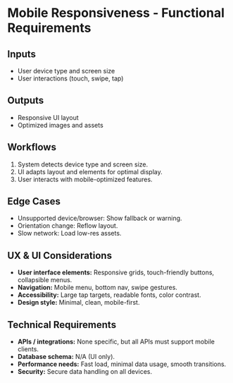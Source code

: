 # Mobile Responsiveness - Functional Requirements

## Inputs
- User device type and screen size
- User interactions (touch, swipe, tap)

## Outputs
- Responsive UI layout
- Optimized images and assets

## Workflows
1. System detects device type and screen size.
2. UI adapts layout and elements for optimal display.
3. User interacts with mobile-optimized features.

## Edge Cases
- Unsupported device/browser: Show fallback or warning.
- Orientation change: Reflow layout.
- Slow network: Load low-res assets.

## UX & UI Considerations
- **User interface elements:** Responsive grids, touch-friendly buttons, collapsible menus.
- **Navigation:** Mobile menu, bottom nav, swipe gestures.
- **Accessibility:** Large tap targets, readable fonts, color contrast.
- **Design style:** Minimal, clean, mobile-first.

## Technical Requirements
- **APIs / integrations:** None specific, but all APIs must support mobile clients.
- **Database schema:** N/A (UI only).
- **Performance needs:** Fast load, minimal data usage, smooth transitions.
- **Security:** Secure data handling on all devices.
